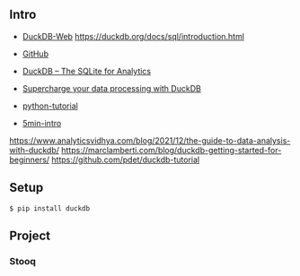 ## Intro
- [DuckDB-Web](https://duckdb.org/)
https://duckdb.org/docs/sql/introduction.html

- [GitHub](https://github.com/duckdb/duckdb)

- [DuckDB – The SQLite for Analytics](https://www.youtube.com/watch?v=PFUZlNQIndo)

- [Supercharge your data processing with DuckDB](https://medium.com/learning-sql/supercharge-your-data-processing-with-duckdb-cea907196704)

- [python-tutorial](https://github.com/duckdb/duckdb/blob/master/examples/python/duckdb-python.py)

- [5min-intro](https://shekhargulati.com/2019/12/15/the-5-minute-introduction-to-duckdb-the-sqlite-for-analytics/#:~:text=DuckDB%20is%20a%20columnar%20OLAP,like%20SQLite%20is%20row%2Doriented.)

https://www.analyticsvidhya.com/blog/2021/12/the-guide-to-data-analysis-with-duckdb/
https://marclamberti.com/blog/duckdb-getting-started-for-beginners/
https://github.com/pdet/duckdb-tutorial


## Setup
```
$ pip install duckdb
```

## Project

### Stooq